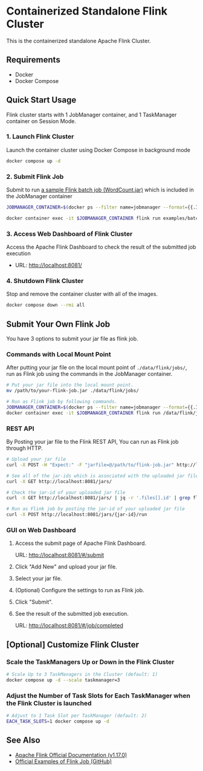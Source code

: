# Containerized Standalone Flink Cluster
This is the containerized standalone Apache Flink Cluster.

## Requirements

- Docker
- Docker Compose

## Quick Start Usage

Flink cluster starts with 1 JobManager container, and 1 TaskManager container on Session Mode.

### 1. Launch Flink Cluster

Launch the container cluster using Docker Compose in background mode

```bash
docker compose up -d
```

### 2. Submit Flink Job

Submit to run [a sample Flink batch job (WordCount.jar)](https://github.com/apache/flink/tree/master/flink-examples/flink-examples-batch/src/main/java/org/apache/flink/examples/java/wordcount/) which is included in the JobManager container

```bash
JOBMANAGER_CONTAINER=$(docker ps --filter name=jobmanager --format={{.ID}})

docker container exec -it $JOBMANAGER_CONTAINER flink run examples/batch/WordCount.jar
```

### 3. Access Web Dashboard of Flink Cluster

Access the Apache Flink Dashboard to check the result of the submitted job execution

- URL: <http://localhost:8081/>

### 4. Shutdown Flink Cluster

Stop and remove the container cluster with all of the images.

```bash
docker compose down --rmi all
```

## Submit Your Own Flink Job

You have 3 options to submit your jar file as flink job.

### Commands with Local Mount Point

After putting your jar file on the local mount point of `./data/flink/jobs/`, run as Flink job using the commands in the JobManager container.

```bash
# Put your jar file into the local mount point.
mv /path/to/your-flink-job.jar ./data/flink/jobs/

# Run as Flink job by following commands.
JOBMANAGER_CONTAINER=$(docker ps --filter name=jobmanager --format={{.ID}})
docker container exec -it $JOBMANAGER_CONTAINER flink run /data/flink/jobs/your-flink-job.jar
```

### REST API

By Posting your jar file to the Flink REST API, You can run as Flink job through HTTP.

```bash
# Upload your jar file
curl -X POST -H "Expect:" -F "jarfile=@/path/to/flink-job.jar" http://localhost:8081/jars/upload

# See all of the jar-ids which is associated with the uploaded jar files
curl -X GET http://localhost:8081/jars/

# Check the jar-id of your uploaded jar file
curl -X GET http://localhost:8081/jars/ | jq -r '.files[].id' | grep flink-job.jar

# Run as Flink job by posting the jar-id of your uploaded jar file
curl -X POST http://localhost:8081/jars/{jar-id}/run
```

### GUI on Web Dashboard

1. Access the submit page of Apache Flink Dashboard.

    URL: <http://localhost:8081/#/submit>

2. Click "Add New" and upload your jar file.

3. Select your jar file.

4. (Optional) Configure the settings to run as Flink job.

5. Click "Submit".

6. See the result of the submitted job execution.

    URL: <http://localhost:8081/#/job/completed>

## [Optional] Customize Flink Cluster

### Scale the TaskManagers Up or Down in the Flink Cluster

```bash
# Scale Up to 3 TaskManagers in the Cluster (default: 1)
docker compose up -d --scale taskmanager=3
```

### Adjust the Number of Task Slots for Each TaskManager when the Flink Cluster is launched

```bash
# Adjust to 1 Task Slot per TaskManager (default: 2)
EACH_TASK_SLOTS=1 docker compose up -d
```

## See Also

- [Apache Flink Official Documentation (v1.17.0)](https://nightlies.apache.org/flink/flink-docs-release-1.17/)
- [Official Examples of Flink Job (GitHub)](https://github.com/apache/flink/tree/master/flink-examples)
